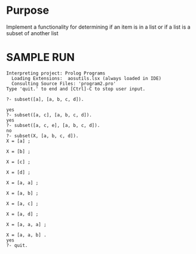 # Purpose

Implement a functionality for determining if an item is in a list or if a list is a subset of another list

# SAMPLE RUN

```
Interpreting project: Prolog Programs
  Loading Extensions:  aosutils.lsx (always loaded in IDE)
  Consulting Source Files: 'program2.pro'
Type 'quit.' to end and [Ctrl]-C to stop user input.

?- subset([a], [a, b, c, d]).

yes
?- subset([a, c], [a, b, c, d]).
yes
?- subset([a, c, e], [a, b, c, d]).
no
?- subset(X, [a, b, c, d]).
X = [a] ;

X = [b] ;

X = [c] ;

X = [d] ;

X = [a, a] ;

X = [a, b] ;

X = [a, c] ;

X = [a, d] ;

X = [a, a, a] ;

X = [a, a, b] .
yes
?- quit.
```